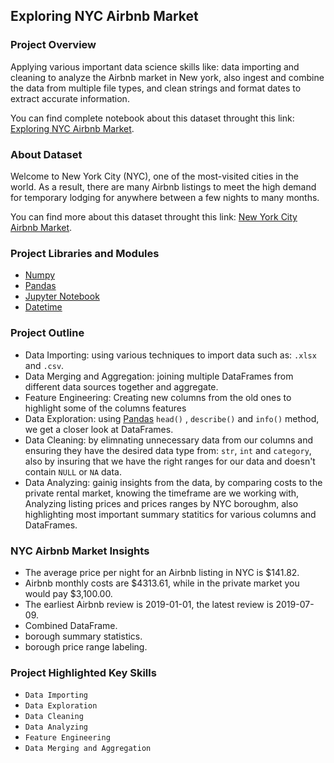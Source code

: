 ## Exploring NYC Airbnb Market

### Project Overview

Applying various important data science skills like: data importing and cleaning to analyze the Airbnb market in New york, also ingest and combine the data from multiple file types, and clean strings and format dates to extract accurate information.

You can find complete notebook about this dataset throught this link: [Exploring NYC Airbnb Market](https://www.kaggle.com/datasets/ebrahimelgazar/new-york-city-airbnb-market).

### About Dataset

Welcome to New York City (NYC), one of the most-visited cities in the world. As a result, there are many Airbnb listings to meet the high demand for temporary lodging for anywhere between a few nights to many months.

You can find more about this dataset throught this link: [New York City Airbnb Market](https://www.kaggle.com/datasets/ebrahimelgazar/new-york-city-airbnb-market).

### Project Libraries and Modules

* [Numpy](https://numpy.org/doc/stable/index.html)
* [Pandas](https://pandas.pydata.org/)
* [Jupyter Notebook](https://jupyter.org/)
* [Datetime](https://docs.python.org/3/library/datetime.html)

### Project Outline

* Data Importing: using various techniques to import data such as: `.xlsx` and `.csv`.
* Data Merging and Aggregation: joining multiple DataFrames from different data sources together and aggregate.
* Feature Engineering: Creating new columns from the old ones to highlight some of the columns features 
* Data Exploration: using [Pandas](https://pandas.pydata.org/) `head()` , `describe()` and `info()` method, we get a closer look at DataFrames.
* Data Cleaning: by elimnating unnecessary data from our columns and ensuring they have the desired data type from: `str`, `int` and `category`, also by insuring that we have the right ranges for our data and doesn't contain `NULL` or `NA` data.
* Data Analyzing: gainig insights from the data, by comparing costs to the private rental market, knowing the timeframe are we working with, Analyzing listing prices and prices ranges by NYC boroughm, also highlighting most important summary statitics for various columns and DataFrames.

### NYC Airbnb Market Insights

* The average price per night for an Airbnb listing in NYC is $141.82.
* Airbnb monthly costs are $4313.61, while in the private market you would pay $3,100.00.
* The earliest Airbnb review is 2019-01-01, the latest review is 2019-07-09.
* Combined DataFrame.
* borough summary statistics.
* borough price range labeling.

### Project Highlighted Key Skills 

- `Data Importing `
- `Data Exploration`
- `Data Cleaning`
- `Data Analyzing`
- `Feature Engineering`
- `Data Merging and Aggregation`
